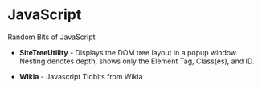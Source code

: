 # JavaScript
Random Bits of JavaScript

* **SiteTreeUtility** - Displays the DOM tree layout in a popup window.  Nesting denotes depth, shows only the Element Tag, Class(es), and ID.

* **Wikia** - Javascript Tidbits from Wikia
